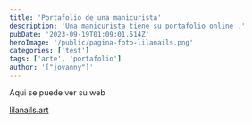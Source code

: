 ```yaml
---
title: 'Portafolio de una manicurista'
description: 'Una manicurista tiene su portafolio online .'
pubDate: '2023-09-19T01:09:01.514Z'
heroImage: '/public/pagina-foto-lilanails.png'
categories: ['test']
tags: ['arte', 'portafolio']
author: '["jovanny"]'
---
```




Aqui se puede ver su web 

[lilanails.art](https://lilanails.art/)

